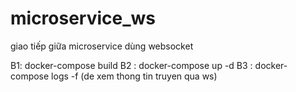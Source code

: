 # microservice_ws
giao tiếp giữa microservice dùng websocket

B1: docker-compose build
B2 : docker-compose up -d 
B3 : docker-compose logs -f (de xem thong tin truyen qua ws)
